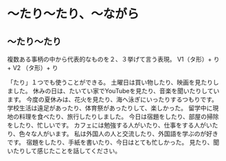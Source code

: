 # 〜たり〜たり、〜ながら
## 〜たり〜たり
複数ある事柄の中から代表的なものを２、３挙げて言う表現。
V1（タ形）+ り +  V2 （タ形）+ り

「たり」１つでも使うことができる。
土曜日は買い物したり、映画を見たりしました。
休みの日は、たいてい家でYouTubeを見たり、音楽を聞いたりしています。
今度の夏休みは、花火を見たり、海へ泳ぎにいったりするつもりです。
学校生活は遠足があったり、体育祭があったりして、楽しかった。
留学中に現地の料理を食べたり、旅行したりしました。
今日は宿題をしたり、部屋の掃除をしたり、忙しいです。
カフェには勉強する人がいたり、仕事をする人がいたり、色々な人がいます。
私は外国人の人と交流したり、外国語を学ぶのが好きです。
宿題をしたり、手紙を書いたり、今日はとても忙しかった。
見たり、聞いたりして感じたことを話してください。
